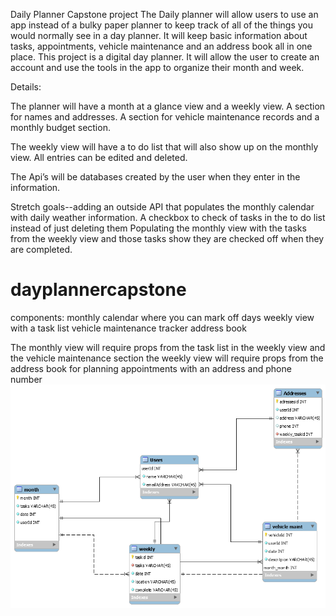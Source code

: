 Daily Planner Capstone project
The Daily planner will allow users to use an app instead of a bulky paper planner to keep track of all of the things you would normally see in a day planner. It will keep basic information about tasks, appointments, vehicle maintenance and an address book all in one place.
 This project is a digital day planner. It will allow the user to create an account and use the tools in the app to organize their month and week.

Details:

The planner will have a month at a glance view and a weekly view. A section for names and addresses. A section for vehicle maintenance records and a monthly budget section.

The weekly view will have a to do list that will also show up on the monthly view.
All entries can be edited and deleted.

The Api’s will be databases created by the user when they enter in the information.

Stretch goals--adding an outside API that populates the monthly calendar with daily weather information.
A checkbox to check of tasks in the to do list instead of just deleting them
Populating the monthly view with the tasks from the weekly view and those tasks show they are checked off when they are completed.

# dayplannercapstone


components:
monthly calendar where you can mark off days
weekly view with a task list
vehicle maintenance tracker
address book

The monthly view will require props from the task list in the weekly view
and the vehicle maintenance section
the weekly view will require props from the address book for planning appointments with an address and phone number
![picture](images/newimage.png)
